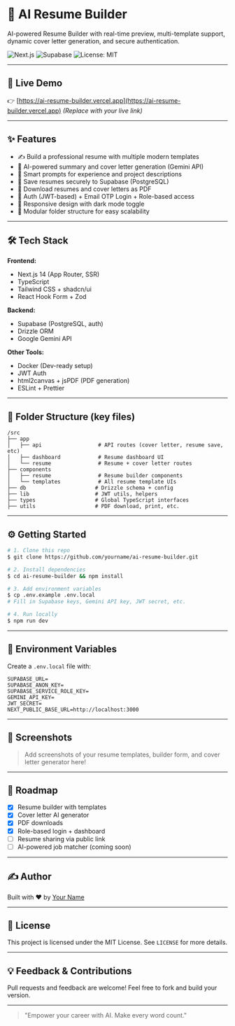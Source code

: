 # 💼 AI Resume Builder

AI-powered Resume Builder with real-time preview, multi-template support, dynamic cover letter generation, and secure authentication.

![Next.js](https://img.shields.io/badge/Next.js-14-blue)
![Supabase](https://img.shields.io/badge/Supabase-PostgreSQL-green)
![License: MIT](https://img.shields.io/badge/license-MIT-blue.svg)

---

## 🚀 Live Demo

👉 [https://ai-resume-builder.vercel.app](https://ai-resume-builder.vercel.app) *(Replace with your live link)*

---

## ✨ Features

- ✍️ Build a professional resume with multiple modern templates
- 🤖 AI-powered summary and cover letter generation (Gemini API)
- 🧠 Smart prompts for experience and project descriptions
- 💾 Save resumes securely to Supabase (PostgreSQL)
- 📄 Download resumes and cover letters as PDF
- 🔐 Auth (JWT-based) + Email OTP Login + Role-based access
- 🎨 Responsive design with dark mode toggle
- 🧩 Modular folder structure for easy scalability

---

## 🛠 Tech Stack

**Frontend:**
- Next.js 14 (App Router, SSR)
- TypeScript
- Tailwind CSS + shadcn/ui
- React Hook Form + Zod

**Backend:**
- Supabase (PostgreSQL, auth)
- Drizzle ORM
- Google Gemini API

**Other Tools:**
- Docker (Dev-ready setup)
- JWT Auth
- html2canvas + jsPDF (PDF generation)
- ESLint + Prettier

---

## 📁 Folder Structure (key files)

```
/src
├── app
│   ├── api                  # API routes (cover letter, resume save, etc)
│   ├── dashboard            # Resume dashboard UI
│   └── resume               # Resume + cover letter routes
├── components
│   ├── resume               # Resume builder components
│   └── templates            # All resume template UIs
├── db                      # Drizzle schema + config
├── lib                     # JWT utils, helpers
├── types                   # Global TypeScript interfaces
├── utils                   # PDF download, print, etc.
```

---

## ⚙️ Getting Started

```bash
# 1. Clone this repo
$ git clone https://github.com/yourname/ai-resume-builder.git

# 2. Install dependencies
$ cd ai-resume-builder && npm install

# 3. Add environment variables
$ cp .env.example .env.local
# Fill in Supabase keys, Gemini API key, JWT secret, etc.

# 4. Run locally
$ npm run dev
```

---

## 🔐 Environment Variables

Create a `.env.local` file with:
```env
SUPABASE_URL=
SUPABASE_ANON_KEY=
SUPABASE_SERVICE_ROLE_KEY=
GEMINI_API_KEY=
JWT_SECRET=
NEXT_PUBLIC_BASE_URL=http://localhost:3000
```

---

## 📸 Screenshots

> Add screenshots of your resume templates, builder form, and cover letter generator here!

---

## 📌 Roadmap

- [x] Resume builder with templates
- [x] Cover letter AI generator
- [x] PDF downloads
- [x] Role-based login + dashboard
- [ ] Resume sharing via public link
- [ ] AI-powered job matcher (coming soon)

---

## ✍️ Author

Built with ❤️ by [Your Name](https://github.com/yourgithub)

---

## 📄 License

This project is licensed under the MIT License. See `LICENSE` for more details.

---

## 💡 Feedback & Contributions

Pull requests and feedback are welcome! Feel free to fork and build your version.

---

> "Empower your career with AI. Make every word count."

